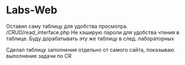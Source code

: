 # Labs-Web
Оставил саму таблицу для удобства просмотра. /CRUD/read_interface.php
Не хэширую пароли для удобства чтения в таблице. Буду дорабатывать эту же таблицу в след. лабораторных

Сделал таблицу заполнения отдельно от самого сайта, показываю выполнение задачи по CR
